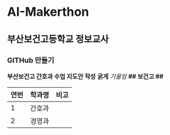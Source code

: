 # AI-Makerthon
## 부산보건고등학교 정보교사
### GITHub 만들기

**부산보건고 간호과 수업 지도안 작성**
__굵게__
_기울임_
__## 보건고 ##__


| 연번 | 학과명 | 비고 |
| ---- | ---- | ---- |
| 1    | 간호과   |      |
| 2    | 경영과   |      |
